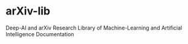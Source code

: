 # arXiv-lib
Deep-AI and arXiv Research Library of Machine-Learning and Artificial Intelligence Documentation 
